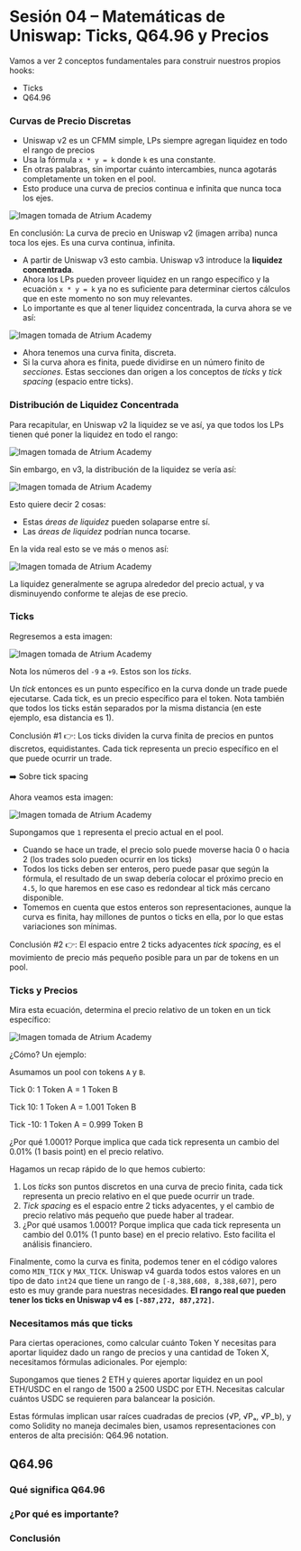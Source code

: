 # Sesión 04 – Matemáticas de Uniswap: Ticks, Q64.96 y Precios

Vamos a ver 2 conceptos fundamentales para construir nuestros propios hooks:

- Ticks
- Q64.96

### Curvas de Precio Discretas

- Uniswap v2 es un CFMM simple, LPs siempre agregan liquidez en todo el rango de precios
- Usa la fórmula `x * y = k` donde `k` es una constante.
- En otras palabras, sin importar cuánto intercambies, nunca agotarás completamente un token en el pool.
- Esto produce una curva de precios continua e infinita que nunca toca los ejes.

![Imagen tomada de Atrium Academy](./assets/04_curva_continua.png)

En conclusión: La curva de precio en Uniswap v2 (imagen arriba) nunca toca los ejes. Es una curva continua, infinita.

- A partir de Uniswap v3 esto cambia. Uniswap v3 introduce la **liquidez concentrada**.
- Ahora los LPs pueden proveer liquidez en un rango específico y la ecuación `x * y = k` ya no es suficiente para determinar ciertos cálculos que en este momento no son muy relevantes.
- Lo importante es que al tener liquidez concentrada, la curva ahora se ve así:

![Imagen tomada de Atrium Academy](./assets/04_curva_discreta.png)

- Ahora tenemos una curva finita, discreta.
- Si la curva ahora es finita, puede dividirse en un número finito de _secciones_. Estas secciones dan origen a los conceptos de _ticks_ y _tick spacing_ (espacio entre ticks).

### Distribución de Liquidez Concentrada

Para recapitular, en Uniswap v2 la liquidez se ve así, ya que todos los LPs tienen qué poner la liquidez en todo el rango:

![Imagen tomada de Atrium Academy](./assets/04_liquidez_v2.png)

Sin embargo, en v3, la distribución de la liquidez se vería así:

![Imagen tomada de Atrium Academy](./assets/04_liquidez_v3.png)

Esto quiere decir 2 cosas:

- Estas _áreas de liquidez_ pueden solaparse entre sí.
- Las _áreas de liquidez_ podrían nunca tocarse.

En la vida real esto se ve más o menos así:

![Imagen tomada de Atrium Academy](./assets/04_eth_usdc_pool.png)

La liquidez generalmente se agrupa alrededor del precio actual, y va disminuyendo conforme te alejas de ese precio.

### Ticks

Regresemos a esta imagen:

![Imagen tomada de Atrium Academy](./assets/04_liquidez_v3.png)

Nota los números del `-9` a `+9`. Estos son los _ticks_.

Un _tick_ entonces es un punto específico en la curva donde un trade puede ejecutarse. Cada tick, es un precio específico para el token. Nota también que todos los ticks están separados por la misma distancia (en este ejemplo, esa distancia es 1).

Conclusión #1 👉: Los ticks dividen la curva finita de precios en puntos discretos, equidistantes. Cada tick representa un precio específico en el que puede ocurrir un trade.

➡️ Sobre tick spacing

Ahora veamos esta imagen:

![Imagen tomada de Atrium Academy](./assets/04_tick_moving.png)

Supongamos que `1` representa el precio actual en el pool.

- Cuando se hace un trade, el precio solo puede moverse hacia 0 o hacia 2 (los trades solo pueden ocurrir en los ticks)
- Todos los ticks deben ser enteros, pero puede pasar que según la fórmula, el resultado de un swap debería colocar el próximo precio en `4.5`, lo que haremos en ese caso es redondear al tick más cercano disponible.
- Tomemos en cuenta que estos enteros son representaciones, aunque la curva es finita, hay millones de puntos o ticks en ella, por lo que estas variaciones son mínimas.

Conclusión #2 👉: El espacio entre 2 ticks adyacentes _tick spacing_, es el movimiento de precio más pequeño posible para un par de tokens en un pool.

### Ticks y Precios

Mira esta ecuación, determina el precio relativo de un token en un tick específico:

![Imagen tomada de Atrium Academy](./assets/04_p_de_i_ecuacion.png)

¿Cómo? Un ejemplo:

Asumamos un pool con tokens `A` y `B`.

Tick 0: 1 Token A = 1 Token B

Tick 10: 1 Token A = 1.001 Token B

Tick -10: 1 Token A = 0.999 Token B

¿Por qué 1.0001? Porque implica que cada tick representa un cambio del 0.01% (1 basis point) en el precio relativo.

Hagamos un recap rápido de lo que hemos cubierto:

1. Los _ticks_ son puntos discretos en una curva de precio finita, cada tick representa un precio relativo en el que puede ocurrir un trade.
2. _Tick spacing_ es el espacio entre 2 ticks adyacentes, y el cambio de precio relativo más pequeño que puede haber al tradear.
3. ¿Por qué usamos 1.0001? Porque implica que cada tick representa un cambio del 0.01% (1 punto base) en el precio relativo. Esto facilita el análisis financiero.

Finalmente, como la curva es finita, podemos tener en el código valores como `MIN_TICK` y `MAX_TICK`. Uniswap v4 guarda todos estos valores en un tipo de dato `int24` que tiene un rango de `[-8,388,608, 8,388,607]`, pero esto es muy grande para nuestras necesidades. **El rango real que pueden tener los ticks en Uniswap v4 es `[-887,272, 887,272]`.**

### Necesitamos más que ticks

Para ciertas operaciones, como calcular cuánto Token Y necesitas para aportar liquidez dado un rango de precios y una cantidad de Token X, necesitamos fórmulas adicionales. Por ejemplo:

Supongamos que tienes 2 ETH y quieres aportar liquidez en un pool ETH/USDC en el rango de 1500 a 2500 USDC por ETH. Necesitas calcular cuántos USDC se requieren para balancear la posición.

Estas fórmulas implican usar raíces cuadradas de precios (√P, √Pₐ, √P_b), y como Solidity no maneja decimales bien, usamos representaciones con enteros de alta precisión: Q64.96 notation.

## Q64.96

### Qué significa Q64.96

### ¿Por qué es importante?

### Conclusión
